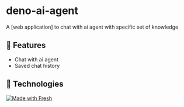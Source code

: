 # deno-ai-agent

A [web application] to chat with ai agent with specific set of knowledge 

## 🚀 Features

- Chat with ai agent
- Saved chat history

## 🤖 Technologies

[![Made with Fresh](https://fresh.deno.dev/fresh-badge.svg)](https://fresh.deno.dev)
